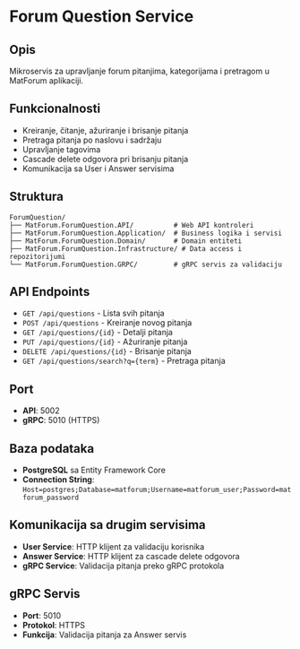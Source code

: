# Forum Question Service

## Opis
Mikroservis za upravljanje forum pitanjima, kategorijama i pretragom u MatForum aplikaciji.

## Funkcionalnosti
- Kreiranje, čitanje, ažuriranje i brisanje pitanja
- Pretraga pitanja po naslovu i sadržaju
- Upravljanje tagovima
- Cascade delete odgovora pri brisanju pitanja
- Komunikacija sa User i Answer servisima

## Struktura
```
ForumQuestion/
├── MatForum.ForumQuestion.API/          # Web API kontroleri
├── MatForum.ForumQuestion.Application/  # Business logika i servisi
├── MatForum.ForumQuestion.Domain/       # Domain entiteti
├── MatForum.ForumQuestion.Infrastructure/ # Data access i repozitorijumi
└── MatForum.ForumQuestion.GRPC/         # gRPC servis za validaciju
```

## API Endpoints
- `GET /api/questions` - Lista svih pitanja
- `POST /api/questions` - Kreiranje novog pitanja
- `GET /api/questions/{id}` - Detalji pitanja
- `PUT /api/questions/{id}` - Ažuriranje pitanja
- `DELETE /api/questions/{id}` - Brisanje pitanja
- `GET /api/questions/search?q={term}` - Pretraga pitanja

## Port
- **API**: 5002
- **gRPC**: 5010 (HTTPS)

## Baza podataka
- **PostgreSQL** sa Entity Framework Core
- **Connection String**: `Host=postgres;Database=matforum;Username=matforum_user;Password=matforum_password`

## Komunikacija sa drugim servisima
- **User Service**: HTTP klijent za validaciju korisnika
- **Answer Service**: HTTP klijent za cascade delete odgovora
- **gRPC Service**: Validacija pitanja preko gRPC protokola

## gRPC Servis
- **Port**: 5010
- **Protokol**: HTTPS
- **Funkcija**: Validacija pitanja za Answer servis
